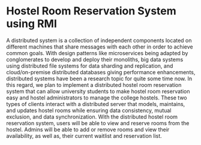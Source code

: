# Hostel Room Reservation System using RMI

A distributed system is a collection of independent components located on
different machines that share messages with each other in order to achieve
common goals. With design patterns like microservices being adapted by
conglomerates to develop and deploy their monoliths, big data systems using
distributed file systems for data sharding and replication, and cloud/on-premise
distributed databases giving performance enhancements, distributed systems have
been a research topic for quite some time now. In this regard, we plan to
implement a distributed hostel room reservation system that can allow university
students to make hostel room reservation easy and hostel administrators to manage
the college hostels. These two types of clients interact with a distributed server that
models, maintains, and updates hostel rooms while ensuring data consistency,
mutual exclusion, and data synchronization. With the distributed hostel room
reservation system, users will be able to view and reserve rooms from the hostel.
Admins will be able to add or remove rooms and view their availability, as well as,
their current waitlist and reservation list.
